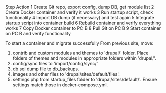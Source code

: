 Step	Action
1	Create Git repo, export config, dump DB, get module list
2	Create Docker container and verify it works
3	Run startup script, check functionality
4	Import DB dump (if necessary) and test again
5	Integrate startup script into container build
6	Rebuild container and verify everything works
7	Copy Docker container to PC B
8	Pull Git on PC B
9	Start container on PC B and verify functionality

To start a container and migrate successfully
From previous site, move:
1. contrib and custom modules and themes to 'drupal/' folder. Place folders of themes and modules in appropriate folders within 'drupal/'.
2. config/sync files to 'import/config/sync/'
3. db sql dump file to db_backups.
4. images and other files to 'drupal/sites/default/files'.
5. settings.php from startup_files folder to 'drupal/sites/default/'. Ensure settings match those in docker-compose.yml.
